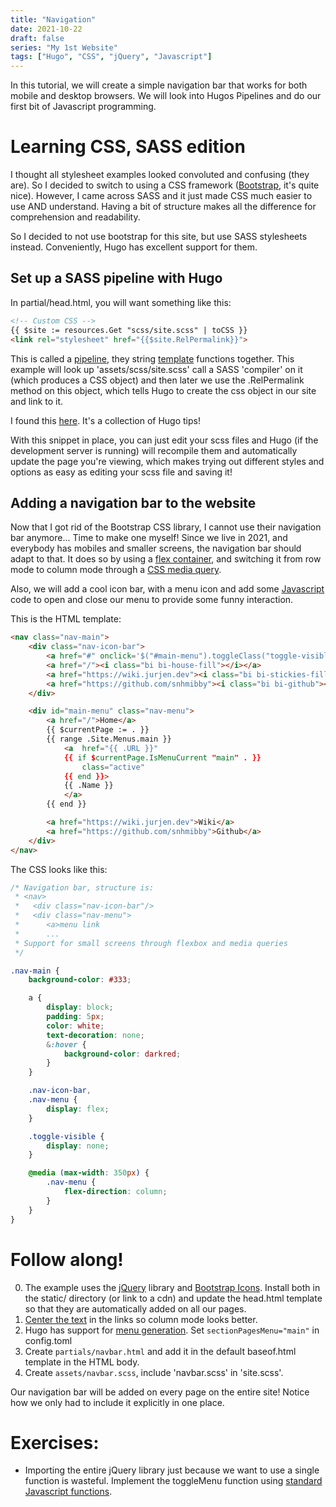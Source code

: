 ```yaml
---
title: "Navigation"
date: 2021-10-22
draft: false
series: "My 1st Website"
tags: ["Hugo", "CSS", "jQuery", "Javascript"]
---
```


In this tutorial, we will create a simple navigation bar that works for both
mobile and desktop browsers. We will look into Hugos Pipelines and do our first
bit of Javascript programming.
<!--more-->

# Learning CSS, SASS edition

I thought all stylesheet examples looked convoluted and confusing (they are).
So I decided to switch to using a CSS framework ([Bootstrap](https://getbootstrap.com/),
it's quite nice).  However, I came across
SASS and it just made CSS much easier to use AND understand. Having a bit of
structure makes all the difference for comprehension and readability.

So I decided to not use bootstrap for this site, but use SASS stylesheets instead.
Conveniently, Hugo has excellent support for them.

## Set up a SASS pipeline with Hugo

In partial/head.html, you will want something like this:
```HTML
<!-- Custom CSS -->
{{ $site := resources.Get "scss/site.scss" | toCSS }}
<link rel="stylesheet" href="{{$site.RelPermalink}}">
```
This is called a [pipeline](https://gohugo.io/templates/introduction/#pipes),
they string [template](https://gohugo.io/templates/introduction/) functions
together. This example will look up 'assets/scss/site.scss' call a SASS
'compiler' on it (which produces a CSS object) and then later we use the
.RelPermalink method on this object, which tells Hugo to create the css object
in our site and link to it.

I found this [here](https://github.com/spech66/hugo-best-practices#css-and-javascript).
It's a collection of Hugo tips!

With this snippet in place, you can just edit your scss files and Hugo (if
the development server is running) will recompile them and automatically
update the page you're viewing, which makes trying out different styles and
options as easy as editing your scss file and saving it!

## Adding a navigation bar to the website
Now that I got rid of the Bootstrap CSS library, I cannot use their
navigation bar anymore... Time to make one myself!  Since we live in 2021,
and everybody has mobiles and smaller screens, the navigation bar should
adapt to that. It does so by using a [flex container](https://css-tricks.com/snippets/css/a-guide-to-flexbox/#examples), and switching it from row mode to column mode through a
[CSS media query](https://css-tricks.com/a-complete-guide-to-css-media-queries/).

Also, we will add a cool icon bar, with a menu icon and add some
[Javascript](https://api.jquery.com/toggleclass/) code to open and close our menu to provide some funny interaction.

This is the HTML template:
```HTML
<nav class="nav-main">
	<div class="nav-icon-bar">
		<a href="#" onclick='$("#main-menu").toggleClass("toggle-visible")'><i class="bi bi-list"></i></a>
		<a href="/"><i class="bi bi-house-fill"></i></a>
		<a href="https://wiki.jurjen.dev"><i class="bi bi-stickies-fill"></i></a>
		<a href="https://github.com/snhmibby"><i class="bi bi-github"></i></a>
	</div>

	<div id="main-menu" class="nav-menu">
		<a href="/">Home</a>
		{{ $currentPage := . }}
		{{ range .Site.Menus.main }}
			<a  href="{{ .URL }}"
			{{ if $currentPage.IsMenuCurrent "main" . }}
				class="active"
			{{ end }}>
			{{ .Name }}
			</a>
		{{ end }}

		<a href="https://wiki.jurjen.dev">Wiki</a>
		<a href="https://github.com/snhmibby">Github</a>
	</div>
</nav>
```

The CSS looks like this:
```SCSS
/* Navigation bar, structure is:
 * <nav>
 *   <div class="nav-icon-bar"/>
 *   <div class="nav-menu">
 *   	<a>menu link
 *   	...
 * Support for small screens through flexbox and media queries
 */

.nav-main {
	background-color: #333;

	a {
		display: block;
		padding: 5px;
		color: white;
		text-decoration: none;
		&:hover {
			background-color: darkred;
		}
	}

	.nav-icon-bar,
	.nav-menu {
		display: flex;
	}

	.toggle-visible {
		display: none;
	}

	@media (max-width: 350px) {
		.nav-menu {
			flex-direction: column;
		}
	}
}
```


# Follow along!
0. The example uses the [jQuery](https://jquery.com/download/) library and [Bootstrap Icons](https://icons.getbootstrap.com/). Install both in the static/ directory (or link to a cdn)
   and update the head.html template so that they are automatically added on all our pages.
1. [Center the text](https://www.w3schools.com/css/css_text_align.asp) in the links so column mode looks better.
2. Hugo has support for [menu generation](https://gohugo.io/templates/menu-templates/). Set ```sectionPagesMenu="main"``` in config.toml
3. Create ```partials/navbar.html``` and add it in the default baseof.html template in the HTML body.
4. Create ```assets/navbar.scss```, include 'navbar.scss' in 'site.scss'.

Our navigation bar will be added on every page on the entire site! Notice how
we only had to include it explicitly in one place.

# Exercises:
- Importing the entire jQuery library just because we want to use a single
  function is wasteful. Implement the toggleMenu function using [standard
  Javascript
  functions](https://developer.mozilla.org/en-US/docs/Web/API/Element/classList).

